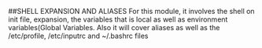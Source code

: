 
##SHELL EXPANSION AND ALIASES
For this module, it involves the shell on init file, expansion, the variables that is local as well as environment variables(Global Variables.
Also it will cover aliases as well as the /etc/profile, /etc/inputrc and ~/.bashrc files
